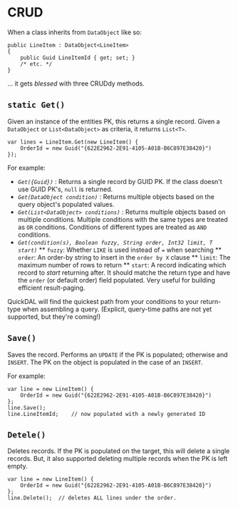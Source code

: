 # CRUD

When a class inherits from `DataObject` like so:

	public LineItem : DataObject<LineItem>
	{
		public Guid LineItemId { get; set; }
		/* etc. */
	}

... it gets *blessed* with three CRUDdy methods.

## `static Get()`

Given an instance of the entities PK, this returns a single record. Given a `DataObject` or `List<DataObject>` as criteria, it returns `List<T>`.

	var lines = LineItem.Get(new LineItem() {
		OrderId = new Guid("{622E2962-2E91-4105-A01B-B6C897E38420}")
	});

For example:

* *`Get({Guid})`* : Returns a single record by GUID PK. If the class doesn't use GUID PK's, `null` is returned.
* *`Get(DataObject condition)`* : Returns multiple objects based on the query object's populated values.
* *`Get(List<DataObject> conditions)`* : Returns multiple objects based on multiple conditions. Multiple conditions with the same types are treated as `OR` conditions. Conditions of different types are treated as `AND` conditions.
* *`Get(condition(s), Boolean fuzzy, String order, Int32 limit, T start)`*
** `fuzzy`: Whether `LIKE` is used instead of `=` when searching
** `order`: An order-by string to insert in the `order by X` clause
** `limit`: The maximum number of rows to return
** `start`: A record indicating which record to _start_ returning after. It should matche the return type and have the `order` (or default order) field populated. Very useful for building efficient result-paging.

QuickDAL will find the quickest path from your conditions to your return-type when assembling a query. (Explicit, query-time paths are not yet supported, but they're coming!)

## `Save()`

Saves the record. Performs an `UPDATE` if the PK is populated; otherwise and `INSERT`. The PK on the object is populated in the case of an `INSERT`.

For example:

	var line = new LineItem() {
		OrderId = new Guid("{622E2962-2E91-4105-A01B-B6C897E38420}")
	};
	line.Save();
	line.LineItemId;	// now populated with a newly generated ID

## `Detele()`

Deletes records. If the PK is populated on the target, this will delete a single records. But, it also supported deleting multiple records when the PK is left empty.

	var line = new LineItem() {
		OrderId = new Guid("{622E2962-2E91-4105-A01B-B6C897E38420}")
	};
	line.Delete();	// deletes ALL lines under the order.
